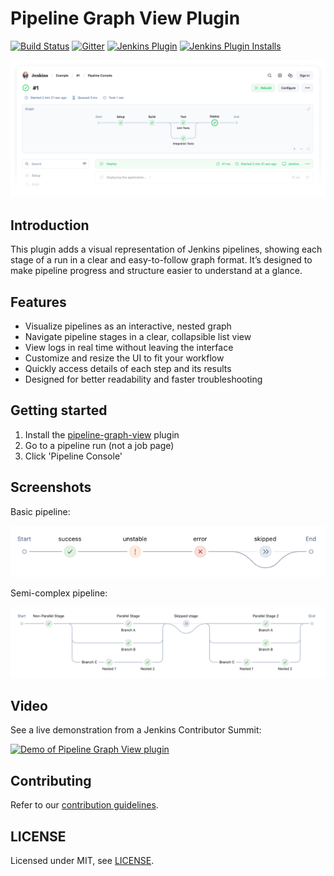 # Pipeline Graph View Plugin

[![Build Status](https://ci.jenkins.io/job/Plugins/job/pipeline-graph-view-plugin/job/main/badge/icon)](https://ci.jenkins.io/job/Plugins/job/pipeline-graph-view-plugin/job/main/)
[![Gitter](https://badges.gitter.im/jenkinsci/ux-sig.svg)](https://gitter.im/jenkinsci/ux-sig?utm_source=badge&utm_medium=badge&utm_campaign=pr-badge)
[![Jenkins Plugin](https://img.shields.io/jenkins/plugin/v/pipeline-graph-view.svg)](https://plugins.jenkins.io/pipeline-graph-view)
[![Jenkins Plugin Installs](https://img.shields.io/jenkins/plugin/i/pipeline-graph-view.svg?color=blue)](https://plugins.jenkins.io/pipeline-graph-view)

![preview.png](docs/images/preview.png)

## Introduction

This plugin adds a visual representation of Jenkins pipelines, showing each stage of a run in a clear and easy-to-follow graph format. It’s designed to make pipeline progress and structure easier to understand at a glance.

## Features

- Visualize pipelines as an interactive, nested graph
- Navigate pipeline stages in a clear, collapsible list view
- View logs in real time without leaving the interface
- Customize and resize the UI to fit your workflow
- Quickly access details of each step and its results
- Designed for better readability and faster troubleshooting

## Getting started

1. Install the [pipeline-graph-view](https://plugins.jenkins.io/pipeline-graph-view/) plugin
2. Go to a pipeline run (not a job page)
3. Click 'Pipeline Console'

## Screenshots

Basic pipeline:

![Different statuses](./docs/images/different-statuses.png)

Semi-complex pipeline:

![Semi complex pipeline](./docs/images/semi-complex-pipeline.png)

## Video

See a live demonstration from a Jenkins Contributor Summit:

[![Demo of Pipeline Graph View plugin](https://img.youtube.com/vi/MBI3MBY2eJ8/0.jpg)](https://www.youtube.com/watch?v=MBI3MBY2eJ8&t=3295 "Pipeline Graph View plugin")

## Contributing

Refer to our [contribution guidelines](./CONTRIBUTING.md).

## LICENSE

Licensed under MIT, see [LICENSE](LICENSE.md).
